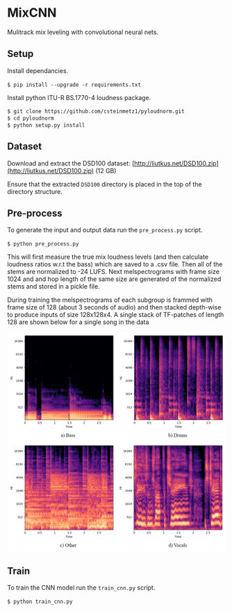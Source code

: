 # MixCNN
Mulitrack mix leveling with convolutional neural nets.

## Setup

Install dependancies.

`$ pip install --upgrade -r requirements.txt`

Install python ITU-R BS.1770-4 loudness package.

```
$ git clone https://github.com/csteinmetz1/pyloudnorm.git
$ cd pyloudnorm
$ python setup.py install
```

## Dataset

Download and extract the DSD100 dataset: [http://liutkus.net/DSD100.zip](http://liutkus.net/DSD100.zip) (12 GB) 

Ensure that the extracted `DSD100` directory is placed in the top of the directory structure.

## Pre-process

To generate the input and output data run the `pre_process.py` script.

`$ python pre_process.py`

This will first measure the true mix loudness levels (and then calculate loudness ratios w.r.t the bass) which are saved to a .csv file. 
Then all of the stems are normalized to -24 LUFS.
Next melspectrograms with frame size 1024 and and hop length of the same size are generated of the normalized stems and stored in a pickle file. 

During training the melspectrograms of each subgroup is frammed with frame size of 128 (about 3 seconds of audio) and then stacked depth-wise to produce inputs of size 128x128x4. A single stack of TF-patches of length 128 are shown below for a single song in the data

![tf_patches](figures/mel_tf_patch_track_055.png)

## Train

To train the CNN model run the `train_cnn.py` script.

`$ python train_cnn.py`

